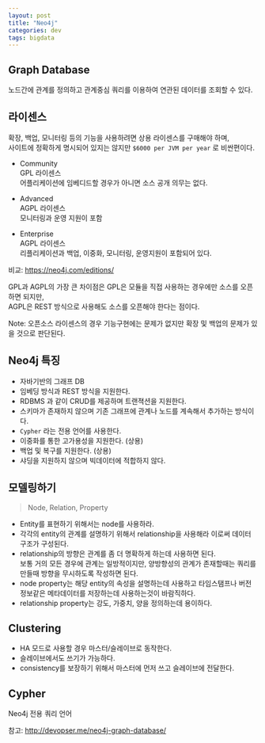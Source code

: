 ```yaml
---
layout: post
title: "Neo4j"
categories: dev
tags: bigdata
---
```


Graph Database
--------------

노드간에 관계를 정의하고 관계중심 쿼리를 이용하여 연관된 데이터를 조회할 수 있다.

라이센스
-------

확장, 백업, 모니터링 등의 기능을 사용하려면 상용 라이센스를 구매해야 하며,    
사이트에 정확하게 명시되어 있지는 않지만 `$6000 per JVM per year` 로 비싼편이다.

* Community  
GPL 라이센스   
어플리케이션에 임베디드할 경우가 아니면 소스 공개 의무는 없다.

* Advanced  
AGPL 라이센스  
모니터링과 운영 지원이 포함  

* Enterprise  
AGPL 라이센스  
리플리케이션과 백업, 이중화, 모니터링, 운영지원이 포함되어 있다.

비교: https://neo4j.com/editions/

GPL과 AGPL의 가장 큰 차이점은 GPL은 모듈을 직접 사용하는 경우에만 소스를 오픈하면 되지만,   
AGPL은 REST 방식으로 사용해도 소스를 오픈해야 한다는 점이다. 

Note: 오픈소스 라이센스의 경우 기능구현에는 문제가 없지만 확장 및 백업의 문제가 있을 것으로 판단된다.


Neo4j 특징
----------

* 자바기반의 그래프 DB
* 임베딩 방식과 REST 방식을 지원한다.
* RDBMS 과 같이 CRUD를 제공하며 트랜젹션을 지원한다.
* 스키마가 존재하지 않으며 기존 그래프에 관계나 노드를 계속해서 추가하는 방식이다.
* `Cypher` 라는 전용 언어를 사용한다.
* 이중화를 통한 고가용성을 지원한다. (상용)
* 백업 및 복구를 지원한다. (상용)
* 샤딩을 지원하지 않으며 빅데이터에 적합하지 않다.


모델링하기
---------

> Node, Relation, Property

* Entity를 표현하기 위해서는 node를 사용하라.
* 각각의 entity의 관계를 설명하기 위해서 relationship을 사용해라 이로써 데이터 구조가 구성된다.
* relationship의 방향은 관계를 좀 더 명확하게 하는데 사용하면 된다.  
  보통 거의 모든 경우에 관계는 일방적이지만, 양방향성의 관계가 존재할때는 쿼리를 만들때 방향을 무시하도록 작성하면 된다.
* node property는 해당 entity의 속성을 설명하는데 사용하고 타임스탬프나 버전정보같은 메타데이터를 저장하는데 사용하는것이 바람직하다.
* relationship property는 강도, 가중치, 양을 정의하는데 용이하다.


Clustering
----------

* HA 모드로 사용할 경우 마스터/슬레이브로 동작한다.
* 슬레이브에서도 쓰기가 가능하다. 
* consistency를 보장하기 위해서 마스터에 먼저 쓰고 슬레이브에 전달한다.


Cypher
------

Neo4j 전용 쿼리 언어



참고: http://devopser.me/neo4j-graph-database/
